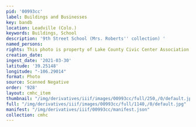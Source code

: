 ```yaml
---
pid: '00993cc'
label: Buildings and Businesses
key: bandb
location: Leadville (Colo.)
keywords: Buildings, School
description: '9th Street School (Mrs. Roberts'' collection) '
named_persons: 
rights: This photo is property of Lake County Civic Center Association.
creation_date: 
ingest_date: '2021-03-30'
latitude: '39.25148'
longitude: "-106.29014"
format: Photo
source: Scanned Negative
order: '928'
layout: cmhc_item
thumbnail: "/img/derivatives/iiif/images/00993cc/full/250,/0/default.jpg"
full: "/img/derivatives/iiif/images/00993cc/full/1140,/0/default.jpg"
manifest: "/img/derivatives/iiif/00993cc/manifest.json"
collection: cmhc
---
```

